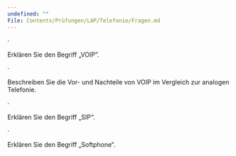 ```yaml
---
undefined: ""
File: Contents/Prüfungen/LAP/Telefonie/Fragen.md
---
```



·

Erklären Sie den Begriff „VOIP”.

·

Beschreiben Sie die Vor- und Nachteile von VOIP im Vergleich zur analogen Telefonie.

·

Erklären Sie den Begriff „SIP“.

·

Erklären Sie den Begriff „Softphone“.
